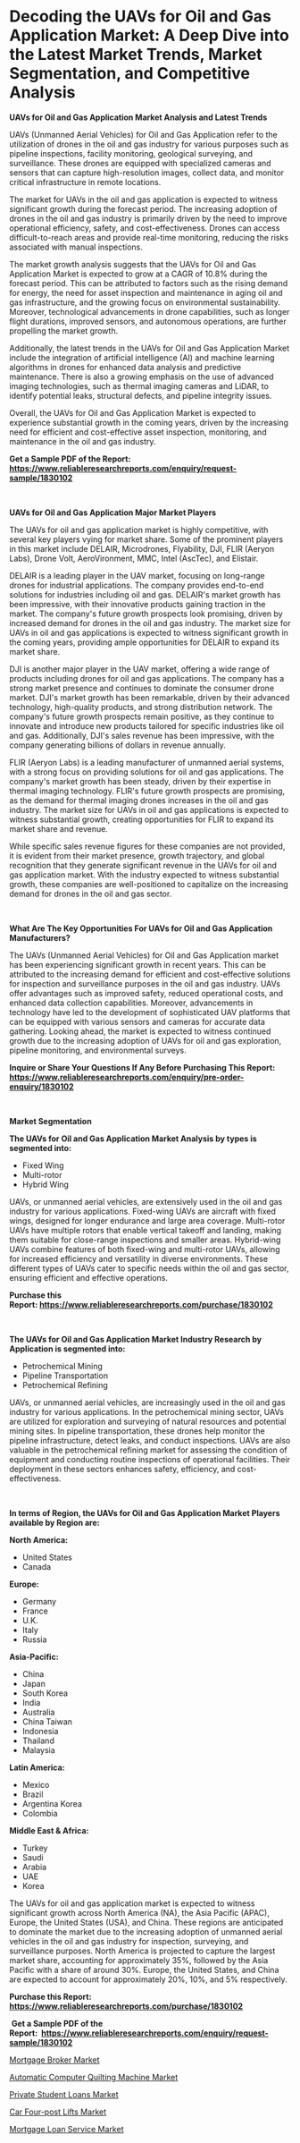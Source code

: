 <p><h1>Decoding the UAVs for Oil and Gas Application Market: A Deep Dive into the Latest Market Trends, Market Segmentation, and Competitive Analysis</h1></p><p><strong>UAVs for Oil and Gas Application Market Analysis and Latest Trends</strong></p>
<p><p>UAVs (Unmanned Aerial Vehicles) for Oil and Gas Application refer to the utilization of drones in the oil and gas industry for various purposes such as pipeline inspections, facility monitoring, geological surveying, and surveillance. These drones are equipped with specialized cameras and sensors that can capture high-resolution images, collect data, and monitor critical infrastructure in remote locations.</p><p>The market for UAVs in the oil and gas application is expected to witness significant growth during the forecast period. The increasing adoption of drones in the oil and gas industry is primarily driven by the need to improve operational efficiency, safety, and cost-effectiveness. Drones can access difficult-to-reach areas and provide real-time monitoring, reducing the risks associated with manual inspections.</p><p>The market growth analysis suggests that the UAVs for Oil and Gas Application Market is expected to grow at a CAGR of 10.8% during the forecast period. This can be attributed to factors such as the rising demand for energy, the need for asset inspection and maintenance in aging oil and gas infrastructure, and the growing focus on environmental sustainability. Moreover, technological advancements in drone capabilities, such as longer flight durations, improved sensors, and autonomous operations, are further propelling the market growth.</p><p>Additionally, the latest trends in the UAVs for Oil and Gas Application Market include the integration of artificial intelligence (AI) and machine learning algorithms in drones for enhanced data analysis and predictive maintenance. There is also a growing emphasis on the use of advanced imaging technologies, such as thermal imaging cameras and LiDAR, to identify potential leaks, structural defects, and pipeline integrity issues.</p><p>Overall, the UAVs for Oil and Gas Application Market is expected to experience substantial growth in the coming years, driven by the increasing need for efficient and cost-effective asset inspection, monitoring, and maintenance in the oil and gas industry.</p></p>
<p><strong>Get a Sample PDF of the Report:&nbsp; <a href="https://www.reliableresearchreports.com/enquiry/request-sample/1830102">https://www.reliableresearchreports.com/enquiry/request-sample/1830102</a></strong></p>
<p>&nbsp;</p>
<p><strong>UAVs for Oil and Gas Application Major Market Players</strong></p>
<p><p>The UAVs for oil and gas application market is highly competitive, with several key players vying for market share. Some of the prominent players in this market include DELAIR, Microdrones, Flyability, DJI, FLIR (Aeryon Labs), Drone Volt, AeroVironment, MMC, Intel (AscTec), and Elistair.</p><p>DELAIR is a leading player in the UAV market, focusing on long-range drones for industrial applications. The company provides end-to-end solutions for industries including oil and gas. DELAIR's market growth has been impressive, with their innovative products gaining traction in the market. The company's future growth prospects look promising, driven by increased demand for drones in the oil and gas industry. The market size for UAVs in oil and gas applications is expected to witness significant growth in the coming years, providing ample opportunities for DELAIR to expand its market share.</p><p>DJI is another major player in the UAV market, offering a wide range of products including drones for oil and gas applications. The company has a strong market presence and continues to dominate the consumer drone market. DJI's market growth has been remarkable, driven by their advanced technology, high-quality products, and strong distribution network. The company's future growth prospects remain positive, as they continue to innovate and introduce new products tailored for specific industries like oil and gas. Additionally, DJI's sales revenue has been impressive, with the company generating billions of dollars in revenue annually.</p><p>FLIR (Aeryon Labs) is a leading manufacturer of unmanned aerial systems, with a strong focus on providing solutions for oil and gas applications. The company's market growth has been steady, driven by their expertise in thermal imaging technology. FLIR's future growth prospects are promising, as the demand for thermal imaging drones increases in the oil and gas industry. The market size for UAVs in oil and gas applications is expected to witness substantial growth, creating opportunities for FLIR to expand its market share and revenue.</p><p>While specific sales revenue figures for these companies are not provided, it is evident from their market presence, growth trajectory, and global recognition that they generate significant revenue in the UAVs for oil and gas application market. With the industry expected to witness substantial growth, these companies are well-positioned to capitalize on the increasing demand for drones in the oil and gas sector.</p></p>
<p>&nbsp;</p>
<p><strong>What Are The Key Opportunities For UAVs for Oil and Gas Application Manufacturers?</strong></p>
<p><p>The UAVs (Unmanned Aerial Vehicles) for Oil and Gas Application market has been experiencing significant growth in recent years. This can be attributed to the increasing demand for efficient and cost-effective solutions for inspection and surveillance purposes in the oil and gas industry. UAVs offer advantages such as improved safety, reduced operational costs, and enhanced data collection capabilities. Moreover, advancements in technology have led to the development of sophisticated UAV platforms that can be equipped with various sensors and cameras for accurate data gathering. Looking ahead, the market is expected to witness continued growth due to the increasing adoption of UAVs for oil and gas exploration, pipeline monitoring, and environmental surveys.</p></p>
<p><strong>Inquire or Share Your Questions If Any Before Purchasing This Report: <a href="https://www.reliableresearchreports.com/enquiry/pre-order-enquiry/1830102">https://www.reliableresearchreports.com/enquiry/pre-order-enquiry/1830102</a></strong></p>
<p>&nbsp;</p>
<p><strong>Market Segmentation</strong></p>
<p><strong>The UAVs for Oil and Gas Application Market Analysis by types is segmented into:</strong></p>
<p><ul><li>Fixed Wing</li><li>Multi-rotor</li><li>Hybrid Wing</li></ul></p>
<p><p>UAVs, or unmanned aerial vehicles, are extensively used in the oil and gas industry for various applications. Fixed-wing UAVs are aircraft with fixed wings, designed for longer endurance and large area coverage. Multi-rotor UAVs have multiple rotors that enable vertical takeoff and landing, making them suitable for close-range inspections and smaller areas. Hybrid-wing UAVs combine features of both fixed-wing and multi-rotor UAVs, allowing for increased efficiency and versatility in diverse environments. These different types of UAVs cater to specific needs within the oil and gas sector, ensuring efficient and effective operations.</p></p>
<p><strong>Purchase this Report:&nbsp;<a href="https://www.reliableresearchreports.com/purchase/1830102">https://www.reliableresearchreports.com/purchase/1830102</a></strong></p>
<p>&nbsp;</p>
<p><strong>The UAVs for Oil and Gas Application Market Industry Research by Application is segmented into:</strong></p>
<p><ul><li>Petrochemical Mining</li><li>Pipeline Transportation</li><li>Petrochemical Refining</li></ul></p>
<p><p>UAVs, or unmanned aerial vehicles, are increasingly used in the oil and gas industry for various applications. In the petrochemical mining sector, UAVs are utilized for exploration and surveying of natural resources and potential mining sites. In pipeline transportation, these drones help monitor the pipeline infrastructure, detect leaks, and conduct inspections. UAVs are also valuable in the petrochemical refining market for assessing the condition of equipment and conducting routine inspections of operational facilities. Their deployment in these sectors enhances safety, efficiency, and cost-effectiveness.</p></p>
<p>&nbsp;</p>
<p><strong>In terms of Region, the UAVs for Oil and Gas Application Market Players available by Region are:</strong></p>
<p>
    <p> <strong> North America: </strong>
        <ul>
            <li>United States</li>
            <li>Canada</li>
        </ul>
        </p> 
    <p> <strong> Europe: </strong>
        <ul>
            <li>Germany</li>
            <li>France</li>
            <li>U.K.</li>
            <li>Italy</li>
            <li>Russia</li>
        </ul>
        </p> 
    <p> <strong> Asia-Pacific: </strong>
        <ul>
            <li>China</li>
            <li>Japan</li>
            <li>South Korea</li>
            <li>India</li>
            <li>Australia</li>
            <li>China Taiwan</li>
            <li>Indonesia</li>
            <li>Thailand</li>
            <li>Malaysia</li>
        </ul>
        </p> 
    <p> <strong> Latin America: </strong>
        <ul>
            <li>Mexico</li>
            <li>Brazil</li>
            <li>Argentina Korea</li>
            <li>Colombia</li>
        </ul>
        </p> 
    <p> <strong> Middle East & Africa: </strong>
        <ul>
            <li>Turkey</li>
            <li>Saudi</li>
            <li>Arabia</li>
            <li>UAE</li>
            <li>Korea</li>
        </ul>
    </p>
    </p>
<p><p>The UAVs for oil and gas application market is expected to witness significant growth across North America (NA), the Asia Pacific (APAC), Europe, the United States (USA), and China. These regions are anticipated to dominate the market due to the increasing adoption of unmanned aerial vehicles in the oil and gas industry for inspection, surveying, and surveillance purposes. North America is projected to capture the largest market share, accounting for approximately 35%, followed by the Asia Pacific with a share of around 30%. Europe, the United States, and China are expected to account for approximately 20%, 10%, and 5% respectively.</p></p>
<p><strong>Purchase this Report: <a href="https://www.reliableresearchreports.com/purchase/1830102">https://www.reliableresearchreports.com/purchase/1830102</a></strong></p>
<p>&nbsp;<strong>Get a Sample PDF of the Report:&nbsp;&nbsp;<a href="https://www.reliableresearchreports.com/enquiry/request-sample/1830102">https://www.reliableresearchreports.com/enquiry/request-sample/1830102</a></strong></p>
<p><strong></strong></p>
<p><p><a href="https://medium.com/@susandixon1989/mortgage-broker-market-share-evolution-and-market-growth-trends-2023-2030-3d54dc74d0a8">Mortgage Broker Market</a></p><p><a href="https://github.com/vimar16th/Market-Research-Report-List-2/blob/main/automatic-computer-quilting-machine-market.md">Automatic Computer Quilting Machine Market</a></p><p><a href="https://medium.com/@susandixon1989/private-student-loans-market-insight-market-trends-growth-forecasted-from-2023-to-2030-65f77af81572">Private Student Loans Market</a></p><p><a href="https://github.com/luckyshygirl/Market-Research-Report-List-2/blob/main/car-four-post-lifts-market.md">Car Four-post Lifts Market</a></p><p><a href="https://medium.com/@susandixon1989/mortgage-loan-service-market-the-key-to-successful-business-strategy-forecast-till-2030-2e5c5047c50d">Mortgage Loan Service Market</a></p></p>